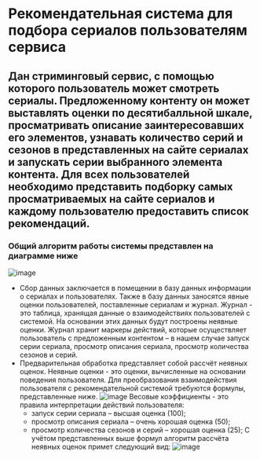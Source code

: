 # Рекомендательная система для подбора сериалов пользователям сервиса
## Дан стриминговый сервис, с помощью которого пользователь может смотреть сериалы. Предложенному контенту он может выставлять оценки по десятибалльной шкале, просматривать описание заинтересовавших его элементов, узнавать количество серий и сезонов в представленных на сайте сериалах и запускать серии выбранного элемента контента.  Для всех пользователей необходимо представить подборку самых просматриваемых на сайте сериалов и каждому пользователю предоставить список рекомендаций.
### Общий алгоритм работы системы представлен на диаграмме ниже
![image](https://github.com/user-attachments/assets/204684f0-bcd2-480e-940e-4aa0e568f645)
* Сбор данных заключается в помещении в базу данных информации о сериалах и пользователях. Также в базу данных заносятся явные оценки пользователей, поставленные сериалам и журнал. Журнал - это таблица, хранящая данные о взаимодействиях пользователей с системой. На основании этих данных будут построены неявные оценки. Журнал хранит маркеры действий, которые осуществляет пользователь с предложенным контентом – в нашем случае запуск серии сериала, просмотр описания сериала, просмотр количества сезонов и серий.  
* Предварительная обработка представляет собой рассчёт неявных оценок. Неявные оценки - это оценки, вычисленные на основании поведения пользователя. Для преобразования взаимодействия пользователя с рекомендательной системой требуются формулы, представленные ниже.  ![image](https://github.com/user-attachments/assets/8230488e-f0b0-4a5b-a1ba-e80c6cda8f35)
 Весовые коэффициенты - это правила интерпретации действий пользователя:
  - запуск серии сериала – высшая оценка (100);
  - просмотр описания сериала – очень хорошая оценка (50);
  - просмотр количества сезонов и серий – хорошая оценка (25);
С учётом представленных выше формул алгоритм рассчёта неявных оценок примет следующий вид: ![image](https://github.com/user-attachments/assets/9aa9c008-5a7a-4ebb-bcbe-acdb24b8e166)
